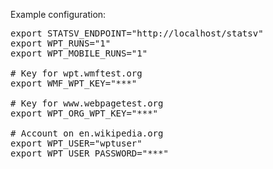 
Example configuration:

<pre>
export STATSV_ENDPOINT="http://localhost/statsv"
export WPT_RUNS="1"
export WPT_MOBILE_RUNS="1"

# Key for wpt.wmftest.org
export WMF_WPT_KEY="***"

# Key for www.webpagetest.org
export WPT_ORG_WPT_KEY="***"

# Account on en.wikipedia.org
export WPT_USER="wptuser"
export WPT_USER_PASSWORD="***"
</pre>
